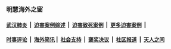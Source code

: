 
### 明慧海外之窗

####  [武汉肺炎](indexes/365.md?t=05250801) &nbsp;|&nbsp;  [迫害案例综述](indexes/328.md?t=05250801) &nbsp;|&nbsp; [迫害致死案例](indexes/277.md?t=05250801)  &nbsp;|&nbsp; [更多迫害案例](indexes/81.md?t=05250801)  &nbsp;|&nbsp; 
####  [时事评论](indexes/19.md?t=05250801) &nbsp;|&nbsp; [海外简讯](indexes/245.md?t=05250801)&nbsp;|&nbsp;  [社会支持](indexes/140.md?t=05250801) &nbsp;|&nbsp; [褒奖决议](indexes/282.md?t=05250801) &nbsp;|&nbsp; [社区报道](indexes/91.md?t=05250801)  &nbsp;|&nbsp; [天人之间](indexes/78.md?t=05250801) 

